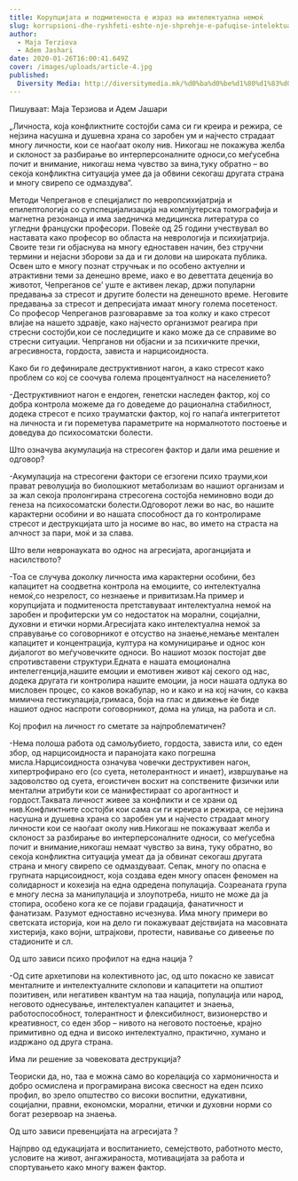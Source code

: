 ```yaml
---
title: Корупцијата и подмитеноста е израз на интелектуална немоќ
slug: korrupsioni-dhe-ryshfeti-eshte-nje-shprehje-e-pafuqise-intelektuale
author:
  - Maja Terziova
  - Adem Jashari
date: 2020-01-26T16:00:41.649Z
cover: /images/uploads/article-4.jpg
published:
  Diversity Media: http://diversitymedia.mk/%d0%ba%d0%be%d1%80%d1%83%d0%bf%d1%86%d0%b8%d1%98%d0%b0%d1%82%d0%b0-%d0%b8-%d0%bf%d0%be%d0%b4%d0%bc%d0%b8%d1%82%d0%b5%d0%bd%d0%be%d1%81%d1%82%d0%b0-%d0%b5-%d0%b8%d0%b7%d1%80%d0%b0%d0%b7-%d0%bd%d0%b0/
---
```


Пишуваат: Маја Терзиова и Адем Јашари

„Личноста, која конфликтните состојби сама си ги креира и режира, се нејзина насушна и душевна храна со заробен ум и најчесто страдаат многу личности, кои се наоѓаат околу нив. Никогаш не покажува желба и склоност за разбирање во интерперсоналните односи,со меѓусебна почит и внимание, никогаш нема чувство за вина,туку обратно – во секоја конфликтна ситуација умее да ја обвини секогаш другата страна и многу свирепо се одмаздува“.

Методи Чепреганов е специјалист по невропсихијатрија и епилептологија со супспецијализација на компјутерска томографија и магнетна резонанца и има заедничка медицинска литература со угледни француски професори. Повеќе од 25 години учествувал во наставата како професор во областа на неврологија и психијатрија.
Своите тези ги објаснува на многу едноставен начин, без стручни термини и нејасни зборови за да и ги долови на широката публика. Освен што е многу познат стручњак и по особено актуелни и атрактивни теми за денешно време, иако е во деветтата деценија во животот, Чепреганов се’ уште е активен лекар, држи популарни предавања за стресот и другите болести на денешното време. Неговите предавања за стресот и депресијата имаат многу голема посетеност.
Со професор Чепреганов разговаравме за тоа колку и како стресот влијае на нашето здравје, како најчесто организмот реагира при стресни состојби,кои се последиците и како може да се справиме во стресни ситуации. Чепрганов ни објасни и за психичките пречки, агресивноста, гордоста, зависта и нарцисоидноста.

Како би го дефинирале деструктивниот нагон, а како стресот како проблем со кој се соочува голема процентуалност на населението?

-Деструктивниот нагон е ендоген, генетски наследен фактор, кој со добра контрола можеме да го доведеме до рационална стабилност, додека стресот е психо трауматски фактор, кој го напаѓа интегритетот на личноста и ги пореметува параметрите на нормалнотото постоење и доведува до психосоматски болести.

Што означува акумулација на стресоген фактор и дали има решение и одговор?

-Акумулација на стресогени фактори се егзогени психо трауми,кои прават револуција во биолошкиот метаболизам во нашиот организам и за жал секоја пролонгирана стресогена состојба неминовно води до генеза на психосоматски болести.Одговорот лежи во нас, во нашите карактерни особини и во нашата способност да го контролираме стресот и деструкцијата што ја носиме во нас, во името на страста на алчност за пари, моќ и за слава.

Што вели невронауката во однос на агресијата, ароганцијата и насилството?

-Тоа се случува доколку личноста има карактерни особини, без капацитет на соодветна контрола на емоциите, со интелектуална немоќ,со незрелост, со незнаење и привитизам.На пример и корупцијата и подмитеноста претставуваат интелектуална немоќ на заробен и профитерски ум со недостаток на морални, социјални, духовни и етички норми.Агресијата како интелектуална немоќ за справување со соговорникот е отсуство на знаење,немање ментален капацитет и концентрација, култура на комуницирање и однос кон дијалогот во меѓучовечките односи.
Во нашиот мозок постојат две спротивставени структури.Едната е нашата емоционална интелеггенција,нашите емоции и емотивен живот кај секого од нас, додека другата ги контролира нашите емоции, ја носи нашата одлука во мисловен процес, со каков вокабулар, но и како и на кој начин, со каква мимична гестикулација,гримаса, боја на глас и движење ќе биде нашиот однос наспроти соговорникот, дома на улица, на работа и сл.

Кој профил на личност го сметате за најпроблематичен?

-Нема полоша работа од самољубието, гордоста, зависта или, со еден збор, од нарцисоидноста и паранојата како погрешна мисла.Нарцисоидноста означува човечки деструктивен нагон, хипертрофирано его (со суета, нетолерантност и инает), извршување на задоволство од суета, егоистичен восхит на сопствените физички или ментални атрибути кои се манифестираат со арогантност и гордост.Таквата личност живее за конфликти и се храни од нив.Конфликтните состојби кои сама си ги креира и режира, се нејзина насушна и душевна храна со заробен ум и најчесто страдаат многу личности кои се наоѓаат околу нив.Никогаш не покажуваат желба и склоност за разбирање во интерперсоналните односи, со меѓусебна почит и внимание,никогаш немаат чувство за вина, туку обратно, во секоја конфликтна ситуација умеат да ја обвинат секогаш другата страна и многу свирепо се одмаздуваат.
Сепак, многу по опасна е групната нарцисоидност, која создава еден многу опасен феномен на солидарност и кохезија на една одредена популација. Созреаната група е многу лесна за манипулација и злоупотреба, ништо не може да ја стопира, особено кога ке се појави градација, фанатичност и фанатизам. Разумот едноставно исчезнува. Има многу примери во светската историја, кои на дело ги покажуваат дејствијата на масовната хистерија, како војни, штрајкови, протести, навивање со дивеење по стадионите и сл.

Од што зависи психо профилот на една нација ?

-Од сите архетипови на колективното јас, од што покасно ке зависат менталните и интелектуалните склопови и капацитети на општиот позитивен, или негативен квантум на таа нација, популација или народ, неговото однесување, интелектуален капацитет и знаења, работоспособност, толерантност и флексибилност, визионерство и креативност, со еден збор – нивото на неговото постоење, крајно примитивно од една и високо интелектуално, практично, хумано и издржано од друга страна.

Има ли решение за човековата деструкција?

Теориски да, но, таа е можна само во корелација со хармоничноста и добро осмислена и програмирана висока свесност на еден психо профил, во зрело општество со високи воспитни, едукативни, социјални, правни, економски, морални, етички и духовни норми со богат резервоар на знаења.

Од што зависи превенцијата на агресијата ?

Најпрво од едукацијата и воспитанието, семејството, работното место, условите на живот, ангажираноста, мотивацијата за работа и спортувањето како многу важен фактор.